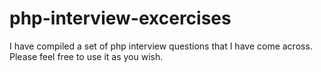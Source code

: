 # php-interview-excercises
I have compiled a set of php interview questions that I have come across. Please feel free to use it as you wish.
